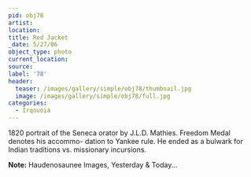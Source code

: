 ```yaml
---
pid: obj78
artist:
location:
title: Red Jacket
_date: 5/27/06
object_type: photo
current_location:
source:
label: '78'
header:
  teaser: /images/gallery/simple/obj78/thumbnail.jpg
  image: /images/gallery/simple/obj78/full.jpg
categories:
  - Irqouoia
---
```

1820 portrait of the Seneca orator by J.L.D. Mathies. Freedom Medal denotes his accommo- dation to Yankee rule. He ended as a bulwark for Indian traditions vs. missionary incursions.

**Note:**
Haudenosaunee Images, Yesterday & Today...
